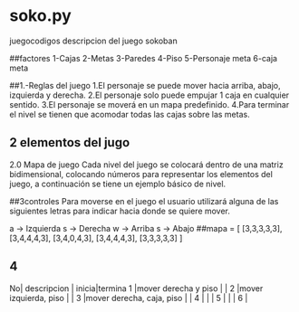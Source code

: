 # soko.py
juegocodigos
descripcion del juego sokoban

##factores
1-Cajas
2-Metas
3-Paredes
4-Piso
5-Personaje meta
6-caja meta

##1.-Reglas del juego
1.El personaje se puede mover hacia arriba, abajo, izquierda y derecha.
2.El personaje solo puede empujar 1 caja en cualquier sentido.
3.El personaje se moverá en un mapa predefinido.
4.Para terminar el nivel se tienen que acomodar todas las cajas sobre las metas.

## 2 elementos del jugo
2.0 Mapa de juego
Cada nivel del juego se colocará dentro de una matriz bidimensional, colocando números para representar los elementos del juego, a continuación se tiene un ejemplo básico de nivel.

##3controles
Para moverse en el juego el usuario utilizará alguna de las siguientes letras para indicar hacia donde se quiere mover.

a -> Izquierda
s -> Derecha
w -> Arriba
s -> Abajo
##mapa = [
[3,3,3,3,3], 
[3,4,4,4,3], 
[3,4,0,4,3], 
[3,4,4,4,3], 
[3,3,3,3,3]
]
## 4
No| descripcion                 | inicia|termina
1 |mover derecha y piso         |       |
2 |mover izquierda, piso        |       |
3 |mover derecha, caja, piso    |       |
4 |                             |       |
5 |                             |       |
6 |
